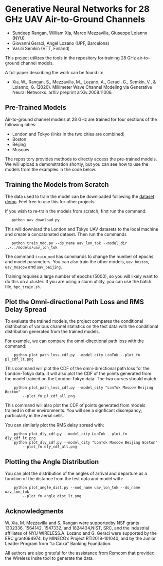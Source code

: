 #  Generative Neural Networks for 28 GHz UAV Air-to-Ground Channels

* Sundeep Rangan, William Xia, Marco Mezzavilla, Giuseppe Loianno (NYU)
* Giovanni Geraci, Angel Lozano (UPF, Barcelona)
* Vasilii Semkin (VTT, Finland)

This project utilizes the tools in the repository for training
28 GHz air-to-ground channel models.  

A full paper describing the work can be found in:

* Xia, W., Rangan, S., Mezzavilla, M., Lozano, A., Geraci, G., Semkin, V., & Loianno, G. (2020). Millimeter Wave Channel Modeling via Generative Neural Networks. arXiv preprint arXiv:2008.11006.


## Pre-Trained Models
Air-to-ground channel models at 28 GHz are trained for four sections of the following cities:

* London and Tokyo (links in the two cities are combined)
* Boston
* Beijing
* Moscow

The repository provides methods to directly access the pre-trained models.
We will upload a demonstration shortly, but you can see how to use
the models from the examples in the code below.


## Training the Models from Scratch
The data used to train the model can be downloaded following the
[dataset demo](../../demos/dataset_demo.ipynb).  Feel free to use this
for other projects.

If you wish to re-train the models from scratch, first run the command:
```
   python uav_download.py    
```
This will download the London and Tokyo UAV datasets to the
local machine and create a concatanated dataset.  Then run the commands
```
   python train_mod.py --ds_name uav_lon_tok --model_dir ../../models/uav_lon_tok
```
The command `train_mod` has commands to change the number of epochs,
and model parameters.  You can also train the other models,
`uav_boston`, `uav_moscow` and `uav_beijing`.  

Training requires a large number of epochs (5000), so you will likely 
want to do this on a cluster.  If you are using a slurm utility,
you can use the batch file, `hpc_train.sh`. 


## Plot the Omni-directional Path Loss and RMS Delay Spread
To evaluate the trained models, the project compares the conditional
distribution of various channel statistics on the test data
with the conditional distribution generated from the trained models.

For example, we can compare the omni-directional path loss with the
command:
```
    python plot_path_loss_cdf.py --model_city LonTok --plot_fn pl_cdf_lt.png
```
This command will plot the CDF of the omni-directional path loss for the London-Tokyo data.
It will also plot the CDF of the points generated from the model trained
on the London-Tokyo data.  The two curves should match.
```
    python plot_path_loss_cdf.py --model_city "LonTok Moscow Beijing Boston"
        --plot_fn pl_cdf_all.png
```
This command will also plot the CDF of points generated from models trained
in other environments.  You will see a signficant discrepancy, particularly
in the aerial cells.

You can similarly plot the RMS delay spread with:
```
    python plot_dly_cdf.py --model_city LonTok --plot_fn dly_cdf_lt.png
    python plot_dly_cdf.py --model_city "LonTok Moscow Beijing Boston"
        --plot_fn dly_cdf_all.png
```


## Plotting the Angle Distribution

You can plot the distribution of the angles of arrival and departure
as a function of the distance from the test data and model with:
```
    python plot_angle_dist.py --mod_name uav_lon_tok --ds_name uav_lon_tok
        --plot_fn angle_dist_lt.png
```
   
## Acknowledgments
W.  Xia,  M.  Mezzavilla  and  S.  Rangan  were  supportedby  NSF  grants  1302336,  1564142,  1547332,  and  1824434,NIST, SRC, and the industrial affiliates of NYU WIRELESS.A.  Lozano  and  G.  Geraci  were  supported  by  the  ERC  grant694974,  by  MINECO’s  Project  RTI2018-101040,  and  by  the Junior Leader Program from "la Caixa" Banking Foundation.

All authors are also grateful for the assistance from Remcom that provided
the Wireless Insite tool to generate the data.
